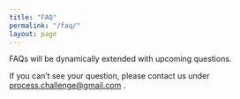 ```yaml
---
title: "FAQ"
permalink: "/faq/"
layout: page
---
```


FAQs will be dynamically extended with upcoming questions.

If you can’t see your question, please contact us under process.challenge@gmail.com .